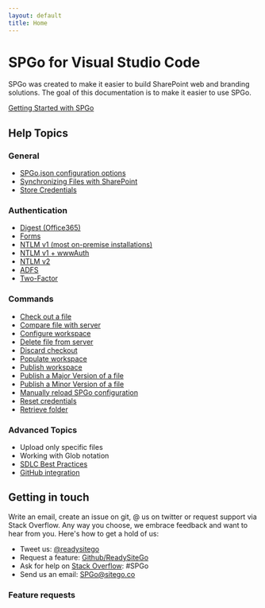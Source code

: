 ```yaml
---
layout: default
title: Home
---
```


# SPGo for Visual Studio Code

SPGo was created to make it easier to build SharePoint web and branding solutions. The goal of this documentation is to make it easier to use SPGo.

[Getting Started with SPGo](/spgo/general/getting-started-with-spgo)

## Help Topics
### General
* [SPGo.json configuration options](/spgo/general/config-options)
* [Synchronizing Files with SharePoint](/spgo/general/synchronizing-files-with-sharepoint)
* [Store Credentials](/spgo/general/store-credentials)

### Authentication
* [Digest (Office365)](/spgo/authentication/adfs-authentication)
* [Forms](/spgo/authentication/forms-authentication)
* [NTLM v1 (most on-premise installations)](/spgo/authentication/ntlm-authentication)
* [NTLM v1 + wwwAuth](/spgo/authentication/ntlm-with-www-Authentication)
* [NTLM v2 ](/spgo/authentication/ntlm-v2-authentication)
* [ADFS](/spgo/authentication/adfs-authentication)
* [Two-Factor](./spgo/authentication/two-factor-authentication)

### Commands
* [Check out a file](/spgo/commands/check-out-file)
* [Compare file with server](/spgo/commands/compare-with-server)
* [Configure workspace](/spgo/commands/configure-workspace)
* [Delete file from server](/spgo/commands/delete-file)
* [Discard checkout](/spgo/commands/discard-checkout)
* [Populate workspace](/spgo/commands/populate-workspace)
* [Publish workspace](/spgo/commands/publish-workspace)
* [Publish a Major Version of a file](/spgo/commands/publish-major-file)
* [Publish a Minor Version of a file](/spgo/commands/publish-minor-file)
* [Manually reload SPGo configuration](/spgo/commands/reload-configuration)
* [Reset credentials](/spgo/commands/reset-credentials)
* [Retrieve folder](/spgo/commands/retrieve-folder)

### Advanced Topics
* Upload only specific files
* Working with Glob notation
* [SDLC Best Practices](/spgo/advanced/spgo-and-sdlc)
* [GitHub integration](/spgo/advanced/github-integration)

## Getting in touch
Write an email, create an issue on git, @ us on twitter or request support via Stack Overflow. Any way you choose, we embrace feedback and want to hear from you. Here's how to get a hold of us:

* Tweet us: [@readysitego](https://twitter.com/ReadySiteGo)
* Request a feature: [Github/ReadySiteGo](https://github.com/readysitego/spgo/issues)
* Ask for help on [Stack Overflow](https://stackoverflow.com/): #SPGo
* Send us an email: [SPGo@sitego.co](mailto:spgo@sitego.co)

### Feature requests

